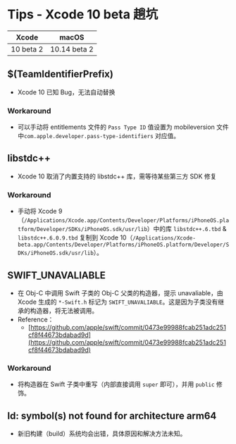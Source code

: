 # Tips - Xcode 10 beta 趟坑

| Xcode | macOS |
|:-----:|:-----:|
| 10 beta 2 | 10.14 beta 2 |

## $(TeamIdentifierPrefix)

- Xcode 10 已知 Bug，无法自动替换

### Workaround

- 可以手动将 entitlements 文件的 `Pass Type ID` 值设置为 mobileversion 文件中`com.apple.developer.pass-type-identifiers` 对应值。

## libstdc++

- Xcode 10 取消了内置支持的 libstdc++ 库，需等待某些第三方 SDK 修复

### Workaround

- 手动将 Xcode 9（`/Applications/Xcode.app/Contents/Developer/Platforms/iPhoneOS.platform/Developer/SDKs/iPhoneOS.sdk/usr/lib`）中的库 `libstdc++.6.tbd` & `libstdc++.6.0.9.tbd` 复制到 Xcode 10（`/Applications/Xcode-beta.app/Contents/Developer/Platforms/iPhoneOS.platform/Developer/SDKs/iPhoneOS.sdk/usr/lib`）。

## SWIFT_UNAVALIABLE

- 在 Obj-C 中调用 Swift 子类的 Obj-C 父类的构造器，提示 unavaliable，由 Xcode 生成的 `*-Swift.h` 标记为 `SWIFT_UNAVALIABLE`。这是因为子类没有继承的构造器，将无法被调用。
- Reference：
  - [https://github.com/apple/swift/commit/0473e99988fcab251adc251cf8f44673bdabad9d](https://github.com/apple/swift/commit/0473e99988fcab251adc251cf8f44673bdabad9d)

### Workaround

- 将构造器在 Swift 子类中重写（内部直接调用 `super` 即可），并用 `public` 修饰。

## ld: symbol(s) not found for architecture arm64

- 新旧构建（build）系统均会出错，具体原因和解决方法未知。
